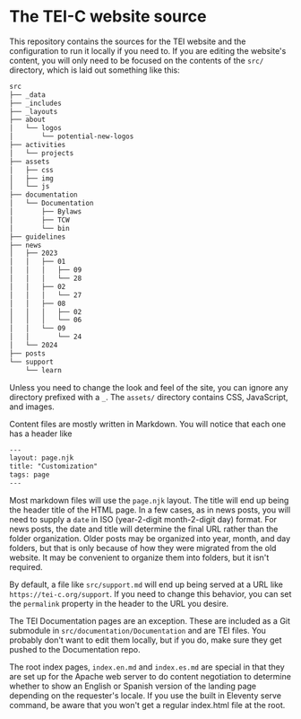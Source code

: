 # The TEI-C website source

This repository contains the sources for the TEI website and the configuration to run it locally if you need to. If you are editing the website's content, you will only need to be focused on the contents of the `src/` directory, which is laid out something like this:

```txt
src
├── _data
├── _includes
├── _layouts
├── about
│   └── logos
│       └── potential-new-logos
├── activities
│   └── projects
├── assets
│   ├── css
│   ├── img
│   └── js
├── documentation
│   └── Documentation
│       ├── Bylaws
│       ├── TCW
│       └── bin
├── guidelines
├── news
│   ├── 2023
│   │   ├── 01
│   │   │   ├── 09
│   │   │   └── 28
│   │   ├── 02
│   │   │   └── 27
│   │   ├── 08
│   │   │   ├── 02
│   │   │   └── 06
│   │   └── 09
│   │       └── 24
│   └── 2024
├── posts
└── support
    └── learn
```

Unless you need to change the look and feel of the site, you can ignore any directory prefixed with a `_`. The `assets/` directory contains CSS, JavaScript, and images.

Content files are mostly written in Markdown. You will notice that each one has a header like

```txt
---
layout: page.njk
title: "Customization"
tags: page
---
```

Most markdown files will use the `page.njk` layout. The title will end up being the header title of the HTML page. In a few cases, as in news posts, you will need to supply a `date` in ISO (year-2-digit month-2-digit day) format. For news posts, the date and title will determine the final URL rather than the folder organization. Older posts may be organized into year, month, and day folders, but that is only because of how they were migrated from the old website. It may be convenient to organize them into folders, but it isn't required.

By default, a file like `src/support.md` will end up being served at a URL like `https://tei-c.org/support`. If you need to change this behavior, you can set the `permalink` property in the header to the URL you desire.

The TEI Documentation pages are an exception. These are included as a Git submodule in `src/documentation/Documentation` and are TEI files. You probably don't want to edit them locally, but if you do, make sure they get pushed to the Documentation repo.

The root index pages, `index.en.md` and `index.es.md` are special in that they are set up for the Apache web server to do content negotiation to determine whether to show an English or Spanish version of the landing page depending on the requester's locale. If you use the built in Eleventy serve command, be aware that you won't get a regular index.html file at the root.
